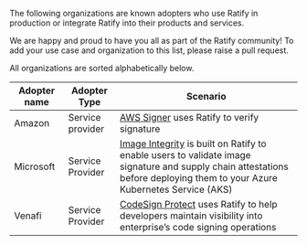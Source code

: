 The following organizations are known adopters who use Ratify in production or integrate Ratify into their products and services.

We are happy and proud to have you all as part of the Ratify community! To add your use case and organization to this list, please raise a pull request.

All organizations are sorted alphabetically below.

| Adopter name        | Adopter Type     |  Scenario                            |
|---------------------|------------------|-------------------------------------------|
| Amazon    | Service provider | [AWS Signer](https://ratify.dev/docs/quickstarts/ratify-with-aws-signer) uses Ratify to verify signature |
| Microsoft    | Service Provider | [Image Integrity](https://learn.microsoft.com/en-us/azure/aks/image-integrity) is built on Ratify to enable users to validate image signature and supply chain attestations before deploying them to your Azure Kubernetes Service (AKS)  |
|  Venafi | Service Provider |  [CodeSign Protect](https://venafi.com/codesign-protect/) uses Ratify to help developers maintain visibility into  enterprise’s code signing operations |
